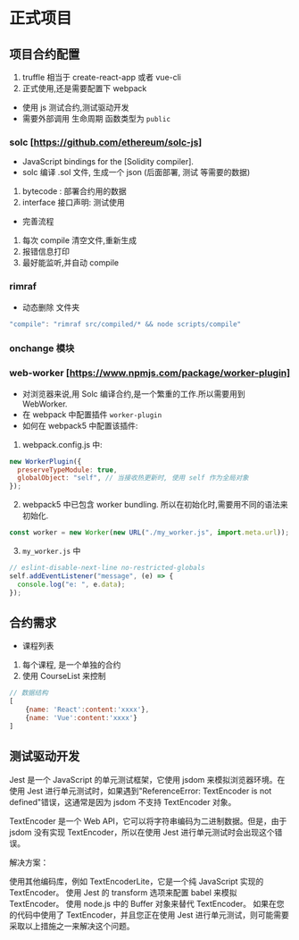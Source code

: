 # 正式项目

## 项目合约配置

1. truffle 相当于 create-react-app 或者 vue-cli
2. 正式使用,还是需要配置下 webpack

- 使用 js 测试合约,测试驱动开发
- 需要外部调用 生命周期 函数类型为 `public`

### solc [https://github.com/ethereum/solc-js]

- JavaScript bindings for the [Solidity compiler].
- solc 编译 .sol 文件, 生成一个 json (后面部署, 测试 等需要的数据)

1. bytecode : 部署合约用的数据
2. interface 接口声明: 测试使用

- 完善流程

1. 每次 compile 清空文件,重新生成
2. 报错信息打印
3. 最好能监听,并自动 compile

### rimraf

- 动态删除 文件夹

```js
"compile": "rimraf src/compiled/* && node scripts/compile"
```

### onchange 模块

### web-worker [https://www.npmjs.com/package/worker-plugin]

- 对浏览器来说,用 Solc 编译合约,是一个繁重的工作.所以需要用到 WebWorker.
- 在 webpack 中配置插件 `worker-plugin`
- 如何在 webpack5 中配置该插件:

1. webpack.config.js 中:

```js
new WorkerPlugin({
  preserveTypeModule: true,
  globalObject: "self", // 当接收热更新时, 使用 self 作为全局对象
});
```

2. webpack5 中已包含 worker bundling. 所以在初始化时,需要用不同的语法来初始化.

```js
const worker = new Worker(new URL("./my_worker.js", import.meta.url));
```

3. `my_worker.js` 中

```js
// eslint-disable-next-line no-restricted-globals
self.addEventListener("message", (e) => {
  console.log("e: ", e.data);
});
```

## 合约需求

- 课程列表

1. 每个课程, 是一个单独的合约
2. 使用 CourseList 来控制

```js
// 数据结构
[
    {name: 'React':content:'xxxx'},
    {name: 'Vue':content:'xxxx'}
]
```

## 测试驱动开发

Jest 是一个 JavaScript 的单元测试框架，它使用 jsdom 来模拟浏览器环境。在使用 Jest 进行单元测试时，如果遇到"ReferenceError: TextEncoder is not defined"错误，这通常是因为 jsdom 不支持 TextEncoder 对象。

TextEncoder 是一个 Web API，它可以将字符串编码为二进制数据。但是，由于 jsdom 没有实现 TextEncoder，所以在使用 Jest 进行单元测试时会出现这个错误。

解决方案：

使用其他编码库，例如 TextEncoderLite，它是一个纯 JavaScript 实现的 TextEncoder。
使用 Jest 的 transform 选项来配置 babel 来模拟 TextEncoder。
使用 node.js 中的 Buffer 对象来替代 TextEncoder。
如果在您的代码中使用了 TextEncoder，并且您正在使用 Jest 进行单元测试，则可能需要采取以上措施之一来解决这个问题。
